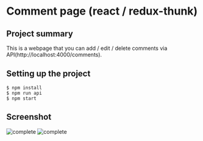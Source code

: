 # Comment page (react / redux-thunk)


## Project summary
This is a webpage that you can add / edit / delete comments via API(http://localhost:4000/comments).

## Setting up the project
```
$ npm install
$ npm run api
$ npm start
```

## Screenshot
![complete](https://user-images.githubusercontent.com/33533176/96259526-b2bd7980-0ff8-11eb-8474-287b55edfd00.png)
![complete](https://user-images.githubusercontent.com/12206933/83601436-8e15b780-a5ab-11ea-91ad-04a302579c90.gif)



